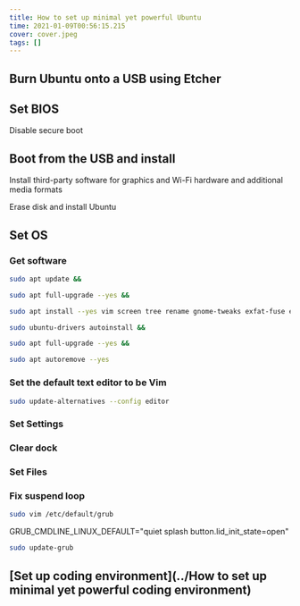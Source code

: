 ```yaml
---
title: How to set up minimal yet powerful Ubuntu
time: 2021-01-09T00:56:15.215
cover: cover.jpeg
tags: []
---
```


## Burn Ubuntu onto a USB using Etcher

## Set BIOS

Disable secure boot

## Boot from the USB and install

Install third-party software for graphics and Wi-Fi hardware and additional media formats

Erase disk and install Ubuntu

## Set OS

### Get software

```sh
sudo apt update &&

sudo apt full-upgrade --yes &&

sudo apt install --yes vim screen tree rename gnome-tweaks exfat-fuse exfat-utils testdisk network-manager-openconnect-gnome &&

sudo ubuntu-drivers autoinstall &&

sudo apt full-upgrade --yes &&

sudo apt autoremove --yes
```

### Set the default text editor to be Vim

```sh
sudo update-alternatives --config editor
```

### Set Settings

### Clear dock

### Set Files

### Fix suspend loop

```sh
sudo vim /etc/default/grub
```

GRUB_CMDLINE_LINUX_DEFAULT="quiet splash button.lid_init_state=open"

```sh
sudo update-grub
```

## [Set up coding environment](../How to set up minimal yet powerful coding environment)
